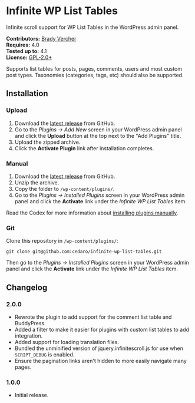 # Infinite WP List Tables

Infinite scroll support for WP List Tables in the WordPress admin panel.

__Contributors:__ [Brady Vercher](https://twitter.com/bradyvercher)  
__Requires:__ 4.0  
__Tested up to:__ 4.1  
__License:__ [GPL-2.0+](http://www.gnu.org/licenses/gpl-2.0.html)

Supports list tables for posts, pages, comments, users and most custom post types. Taxonomies (categories, tags, etc) should also be supported.

## Installation

### Upload

1. Download the [latest release](https://github.com/cedaro/infinite-wp-list-tables/archive/master.zip) from GitHub.
2. Go to the _Plugins &rarr; Add New_ screen in your WordPress admin panel and click the __Upload__ button at the top next to the "Add Plugins" title.
3. Upload the zipped archive.
4. Click the __Activate Plugin__ link after installation completes.

### Manual

1. Download the [latest release](https://github.com/cedaro/infinite-wp-list-tables/archive/master.zip) from GitHub.
2. Unzip the archive.
3. Copy the folder to `/wp-content/plugins/`.
4. Go to the _Plugins &rarr; Installed Plugins_ screen in your WordPress admin panel and click the __Activate__ link under the _Infinite WP List Tables_ item.

Read the Codex for more information about [installing plugins manually](http://codex.wordpress.org/Managing_Plugins#Manual_Plugin_Installation).

### Git

Clone this repository in `/wp-content/plugins/`:

`git clone git@github.com:cedaro/infinite-wp-list-tables.git`

Then go to the _Plugins &rarr; Installed Plugins_ screen in your WordPress admin panel and click the __Activate__ link under the _Infinite WP List Tables_ item.

## Changelog

### 2.0.0

* Rewrote the plugin to add support for the comment list table and BuddyPress.
* Added a filter to make it easier for plugins with custom list tables to add integration.
* Added support for loading translation files.
* Bundled the unminified version of jquery.infinitescroll.js for use when `SCRIPT_DEBUG` is enabled.
* Ensure the pagination links aren't hidden to more easily navigate many pages.

### 1.0.0

* Initial release.
